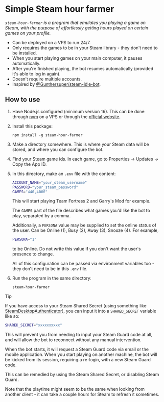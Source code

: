 # Simple Steam hour farmer

_`steam-hour-farmer` is a program that emulates you playing a game on Steam, with the purpose of effortlessly getting hours played on certain games on your profile._

-   Can be deployed on a VPS to run 24/7.
-   Only requires the games to be in your Steam library - they don't need to be installed.
-   When you start playing games on your main computer, it pauses automatically.
-   After you're finished playing, the bot resumes automatically (provided it's able to log in again).
-   Doesn't require multiple accounts.
-   Inspired by [@Gunthersuper/steam-idle-bot](https://github.com/Gunthersuper/steam-idle-bot).

## How to use

1. Have Node.js configured (minimum version 16). This can be done through [nvm](https://github.com/nvm-sh/nvm) on a VPS or through the [official website](https://nodejs.org/).
2. Install this package:
    ```
    npm install -g steam-hour-farmer
    ```
3. Make a directory somewhere. This is where your Steam data will be stored, and where you can configure the bot.
4. Find your Steam game ids. In each game, go to Properties -> Updates -> Copy the App ID.
5. In this directory, make an `.env` file with the content:

    ```sh
    ACCOUNT_NAME="your_steam_username"
    PASSWORD="your_steam_password"
    GAMES="440,4000"
    ```

    This will start playing Team Fortress 2 and Garry's Mod for example.

    The `GAMES` part of the file describes what games you'd like the bot to play, separated by a comma.

    Additionally, a `PERSONA` value may be supplied to set the online status of the user. Can be Online (1), Busy (2), Away (3), Snooze (4). For example,

    ```sh
    PERSONA="1"
    ```

    to be Online. Do not write this value if you don't want the user's presence to change.

    All of this configuration can be passed via environment variables too - they don't need to be in this `.env` file.

6. Run the program in the same directory:

    ```
    steam-hour-farmer
    ```

> [!TIP]
> If you have access to your Steam Shared Secret (using something like [SteamDesktopAuthenticator](https://github.com/Jessecar96/SteamDesktopAuthenticator)), you can input it into a `SHARED_SECRET` variable like so:
>
> ```sh
> SHARED_SECRET="xxxxxxxxxx"
> ```
>
> This will prevent you from needing to input your Steam Guard code at all, and will allow the bot to reconnect without any manual intervention.

When the bot starts, it will request a Steam Guard code via email or the mobile application. When you start playing on another machine, the bot will be kicked from its session, requiring a re-login, with a new Steam Guard code.

This can be remedied by using the Steam Shared Secret, or disabling Steam Guard.

Note that the playtime might seem to be the same when looking from another client - it can take a couple hours for Steam to refresh it sometimes.
